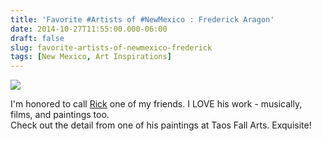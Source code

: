 ```yaml
---
title: 'Favorite #Artists of #NewMexico : Frederick Aragon'
date: 2014-10-27T11:55:00.000-06:00
draft: false
slug: favorite-artists-of-newmexico-frederick
tags: [New Mexico, Art Inspirations]
---
```


![](/images/blog/legacy/Frederick%2BAragon%2B(Medium).JPG)

  
  
I'm honored to call [Rick](https://www.linkedin.com/pub/frederick-aragon/a/575/495) one of my friends. I LOVE his work - musically, films, and paintings too.  
Check out the detail from one of his paintings at Taos Fall Arts. Exquisite!